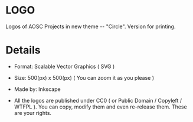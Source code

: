 LOGO
====

Logos of AOSC Projects in new theme -- "Circle". Version for printing.

Details
=======

* Format: Scalable Vector Graphics ( SVG )

* Size: 500(px) x 500(px) ( You can zoom it as you please )

* Made by: Inkscape

* All the logos are published under CC0 ( or Public Domain / Copyleft / WTFPL ). You can copy, modify them and even re-release them. These are your rights.
